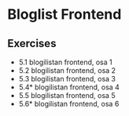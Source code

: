 # Bloglist Frontend

## Exercises
* 5.1 blogilistan frontend, osa 1
* 5.2 blogilistan frontend, osa 2
* 5.3 blogilistan frontend, osa 3
* 5.4* blogilistan frontend, osa 4
* 5.5 blogilistan frontend, osa 5
* 5.6* blogilistan frontend, osa 6